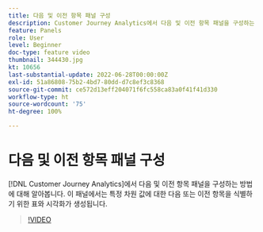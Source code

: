 ```yaml
---
title: 다음 및 이전 항목 패널 구성
description: Customer Journey Analytics에서 다음 및 이전 항목 패널을 구성하는 방법에 대해 알아봅니다. 이 패널에서는 특정 차원 값에 대한 다음 또는 이전 항목을 식별하기 위한 표와 시각화가 생성됩니다.
feature: Panels
role: User
level: Beginner
doc-type: feature video
thumbnail: 344430.jpg
kt: 10656
last-substantial-update: 2022-06-28T00:00:00Z
exl-id: 51a86808-75b2-4bd7-80dd-d7c8ef3c8368
source-git-commit: ce572d13eff204071f6fc558ca83a0f41f41d330
workflow-type: ht
source-wordcount: '75'
ht-degree: 100%

---
```


# 다음 및 이전 항목 패널 구성

[!DNL Customer Journey Analytics]에서 다음 및 이전 항목 패널을 구성하는 방법에 대해 알아봅니다. 이 패널에서는 특정 차원 값에 대한 다음 또는 이전 항목을 식별하기 위한 표와 시각화가 생성됩니다.

>[!VIDEO](https://video.tv.adobe.com/v/344430/?quality=12&learn=on)

